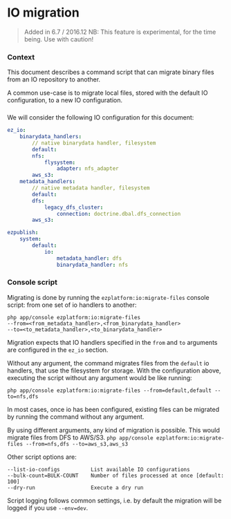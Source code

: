 # IO migration

> Added in 6.7 / 2016.12
> NB: This feature is experimental, for the time being. Use with caution!

### Context
This document describes a command script that can migrate binary files
from an IO repository to another.

A common use-case is to migrate local files, stored with the default IO
configuration, to a new IO configuration.

### 
We will consider the following IO configuration for this document:

```yaml
ez_io:
    binarydata_handlers:
        // native binarydata handler, filesystem
        default:
        nfs:
            flysystem:
                adapter: nfs_adapter
        aws_s3:
    metadata_handlers:
        // native metadata handler, filesystem
        default:
        dfs:
            legacy_dfs_cluster:
                connection: doctrine.dbal.dfs_connection
        aws_s3:

ezpublish:
    system:
        default:
            io:
                metadata_handler: dfs
                binarydata_handler: nfs
```

### Console script
Migrating is done by running the `ezplatform:io:migrate-files` console script:
from one set of io handlers to another:
```
php app/console ezplatform:io:migrate-files
--from=<from_metadata_handler>,<from_binarydata_handler>
--to=<to_metadata_handler>,<to_binarydata_handler>
```

Migration expects that IO handlers specified in the `from` and `to` 
arguments are configured in the `ez_io` section.

Without any argument, the command migrates files from the `default`
io handlers, that use the filesystem for storage. With the configuration
above, executing the script without any argument would be like running:

`php app/console ezplatform:io:migrate-files --from=default,default --to=nfs,dfs`

In most cases, once io has been configured, existing files can be migrated
by running the command without any argument.

By using different arguments, any kind of migration is possible. This would
migrate files from DFS to AWS/S3.
`php app/console ezplatform:io:migrate-files --from=nfs,dfs --to=aws_s3,aws_s3`

Other script options are:
```
--list-io-configs          List available IO configurations
--bulk-count=BULK-COUNT    Number of files processed at once [default: 100]
--dry-run                  Execute a dry run
```

Script logging follows common settings, i.e. by default the migration will be
logged if you use `--env=dev`.
